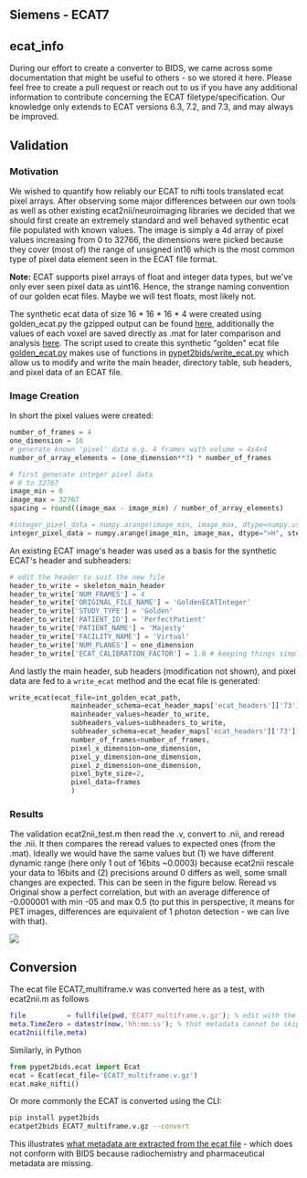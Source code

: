 ## Siemens - ECAT7

## ecat_info

During our effort to create a converter to BIDS, we came across some documentation that might be useful to others - so 
we stored it here. Please feel free to create a pull request or reach out to us if you have any additional information
to contribute concerning the ECAT filetype/specification. Our knowledge only extends to ECAT versions 6.3, 7.2, and 7.3,
and may always be improved.

## Validation

### Motivation
We wished to quantify how reliably our ECAT to nifti tools translated ecat pixel arrays. After observing some major 
differences between our own tools as well as other existing ecat2nii/neuroimaging libraries we decided that we should 
first create an extremely standard and well behaved sythentic ecat file populated with known values. The image is simply
a 4d array of pixel values increasing from 0 to 32766, the dimensions were picked because they cover (most of) the range
of unsigned int16 which is the most common type of pixel data element seen in the ECAT file format. 

**Note:** ECAT supports pixel arrays of float and integer data types, but we've only ever seen pixel data as uint16. Hence, 
the strange naming convention of our golden ecat files. Maybe we will test floats, most likely not.

The synthetic ecat data of size 16 * 16 * 16 * 4 were created using golden_ecat.py 
the gzipped output can be found [here](synthetic_ecat_integer_16x16x16x4.v.gz), additionally the values of each voxel
are saved directly as .mat for later comparison and analysis [here](synthetic_ecat_integer_16x16x16x4.mat). 
The script used to create this synthetic "golden" ecat file [golden_ecat.py](..pypet2bids/pypet2bids/golden_ecat.py) 
makes use of functions in [pypet2bids/write_ecat.py](../pypet2bids/pypet2bids/write_ecat.py) which allow us to modify 
and write the main header, directory table, sub headers, and pixel data of an ECAT file.

### Image Creation

In short the pixel values were created:

```python
number_of_frames = 4
one_dimension = 16
# generate known 'pixel' data e.g. 4 frames with volume = 4x4x4
number_of_array_elements = (one_dimension**3) * number_of_frames

# first generate integer pixel data
# 0 to 32767
image_min = 0
image_max = 32767
spacing = round((image_max - image_min) / number_of_array_elements)

#integer_pixel_data = numpy.arange(image_min, image_max, dtype=numpy.ushort, step=spacing)
integer_pixel_data = numpy.arange(image_min, image_max, dtype=">H", step=spacing)
```

An existing ECAT image's header was used as a basis for the synthetic ECAT's header and subheaders:

```python
# edit the header to suit the new file
header_to_write = skeleton_main_header
header_to_write['NUM_FRAMES'] = 4
header_to_write['ORIGINAL_FILE_NAME'] = 'GoldenECATInteger'
header_to_write['STUDY_TYPE'] = 'Golden'
header_to_write['PATIENT_ID'] = 'PerfectPatient'
header_to_write['PATIENT_NAME'] = 'Majesty'
header_to_write['FACILITY_NAME'] = 'Virtual'
header_to_write['NUM_PLANES'] = one_dimension
header_to_write['ECAT_CALIBRATION_FACTOR'] = 1.0 # keeping things simple so that our multiplication doesn't confuse us
```

And lastly the main header, sub headers (modification not shown), and pixel data are fed to a `write_ecat` method and the
ecat file is generated:

```python
write_ecat(ecat_file=int_golden_ecat_path,
               mainheader_schema=ecat_header_maps['ecat_headers']['73']['mainheader'],
               mainheader_values=header_to_write,
               subheaders_values=subheaders_to_write,
               subheader_schema=ecat_header_maps['ecat_headers']['73']['7'],
               number_of_frames=number_of_frames,
               pixel_x_dimension=one_dimension,
               pixel_y_dimension=one_dimension,
               pixel_z_dimension=one_dimension,
               pixel_byte_size=2,
               pixel_data=frames
               )
```

### Results

The  validation ecat2nii_test.m then read the .v, convert to .nii, and reread the .nii. It then compares the reread values to
expected ones (from the .mat). Ideally we would have the same values but (1) we have different dynamic range 
(here only 1 out of 16bits ~0.0003) because ecat2nii rescale your data to 16bits and (2) precisions around 0 differs as 
well, some small changes are expected. This can be seen in the figure below. Reread vs Original show a 
perfect correlation, but with an average difference of -0.000001 with min -05 and max 0.5 
(to put this in perspective, it means for PET images, differences are equivalent of 1 photon detection - we can live 
with that).

![](synthetic_ecat_integer_16x16x16x4.v.jpg)

## Conversion

The ecat file ECAT7_multiframe.v was converted here as a test, with ecat2nii.m as follows

```matlab
file          = fullfile(pwd,'ECAT7_multiframe.v.gz'); % edit with the right path
meta.TimeZero = datestr(now,'hh:mm:ss'); % that metadata cannot be skipped
ecat2nii(file,meta)
```

Similarly, in Python

```python
from pypet2bids.ecat import Ecat
ecat = Ecat(ecat_file='ECAT7_multiframe.v.gz')
ecat.make_nifti()
```

Or more commonly the ECAT is converted using the CLI:

```bash
pip install pypet2bids
ecatpet2bids ECAT7_multiframe.v.gz --convert
```

This illustrates [what metadata are extracted from the ecat file](https://github.com/openneuropet/PET2BIDS/blob/main/ecat_validation/ECAT7_multiframe.json) - which does not conform with BIDS because radiochemistry and pharmaceutical metadata are missing.
